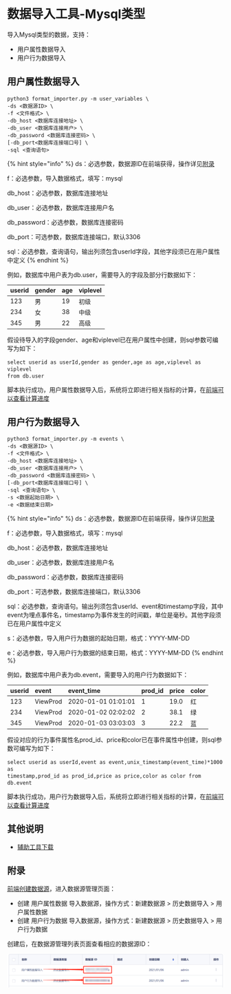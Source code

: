 # 数据导入工具-Mysql类型

导入Mysql类型的数据，支持：

* 用户属性数据导入
* 用户行为数据导入

## 用户属性数据导入

```text
python3 format_importer.py -m user_variables \
-ds <数据源ID> \
-f <文件格式> \
-db_host <数据库连接地址> \
-db_user <数据库连接用户> \
-db_password <数据库连接密码> \
[-db_port<数据库连接端口号] \
-sql <查询语句>
```

{% hint style="info" %}
ds：必选参数，数据源ID在前端获得，操作详见[附录](dataimporter-mysql.md#fu-lu)

f：必选参数，导入数据格式，填写：mysql

db\_host：必选参数，数据库连接地址

db\_user：必选参数，数据库连接用户名

db\_password：必选参数，数据库连接密码

db\_port：可选参数，数据库连接端口，默认3306

sql：必选参数，查询语句，输出列须包含userId字段，其他字段须已在用户属性中定义
{% endhint %}

例如，数据库中用户表为db.user，需要导入的字段及部分行数据如下：

| userid | gender | age | viplevel |
| :--- | :--- | :--- | :--- |
| 123 | 男 | 19 | 初级 |
| 234 | 女 | 38 | 中级 |
| 345 | 男 | 22 | 高级 |

假设待导入的字段gender、age和viplevel已在用户属性中创建，则sql参数可编写为如下：

```text
select userid as userId,gender as gender,age as age,viplevel as viplevel 
from db.user
```

脚本执行成功，用户属性数据导入后，系统将立即进行相关指标的计算，在[前端可以查看计算进度](../../../product-manual/customer-data-platform/datasource/data-import.md)

## 用户行为数据导入

```text
python3 format_importer.py -m events \
-ds <数据源ID> \
-f <文件格式> \
-db_host <数据库连接地址> \
-db_user <数据库连接用户> \
-db_password <数据库连接密码> \
[-db_port<数据库连接端口号] \
-sql <查询语句> \
-s <数据起始日期> \
-e <数据结束日期>
```

{% hint style="info" %}
ds：必选参数，数据源ID在前端获得，操作详见[附录](dataimporter-mysql.md#fu-lu)

f：必选参数，导入数据格式，填写：mysql

db\_host：必选参数，数据库连接地址

db\_user：必选参数，数据库连接用户名

db\_password：必选参数，数据库连接密码

db\_port：可选参数，数据库连接端口，默认3306

sql：必选参数，查询语句。输出列须包含userId、event和timestamp字段，其中event为埋点事件名，timestamp为事件发生的时间戳，单位是毫秒。其他字段须已在用户属性中定义

s：必选参数，导入用户行为数据的起始日期，格式：YYYY-MM-DD

e：必选参数，导入用户行为数据的结束日期，格式：YYYY-MM-DD
{% endhint %}

例如，数据库中用户表为db.event，需要导入的用户行为数据如下：

| userid | event | event\_time | prod\_id | price | color |
| :--- | :--- | :--- | :--- | :--- | :--- |
| 123 | ViewProd | 2020-01-01 01:01:01 | 1 | 19.0 | 红 |
| 234 | ViewProd | 2020-01-02 02:02:02 | 2 | 38.1 | 绿 |
| 345 | ViewProd | 2020-01-03 03:03:03 | 3 | 22.2 | 蓝 |

假设对应的行为事件属性名prod\_id、price和color已在事件属性中创建，则sql参数可编写为如下：

```text
select userid as userId,event as event,unix_timestamp(event_time)*1000 as 
timestamp,prod_id as prod_id,price as price,color as color from db.event
```

脚本执行成功，用户行为数据导入后，系统将立即进行相关指标的计算，在[前端可以查看计算进度](../../../product-manual/customer-data-platform/datasource/data-import.md)

## 其他说明

* [辅助工具下载](../)

## 附录

[前端创建数据源](../../../product-manual/customer-data-platform/datasource/datasource-manage.md#chuang-jian-shu-ju-yuan)，进入数据源管理页面：

* 创建 用户属性数据 导入数据源，操作方式：新建数据源 &gt; 历史数据导入 &gt; 用户属性数据
* 创建 用户行为数据 导入数据源，操作方式：新建数据源 &gt; 历史数据导入 &gt; 用户行为数据

创建后，在数据源管理列表页面查看相应的数据源ID：

![](../../../.gitbook/assets/tu-pian-.png)

